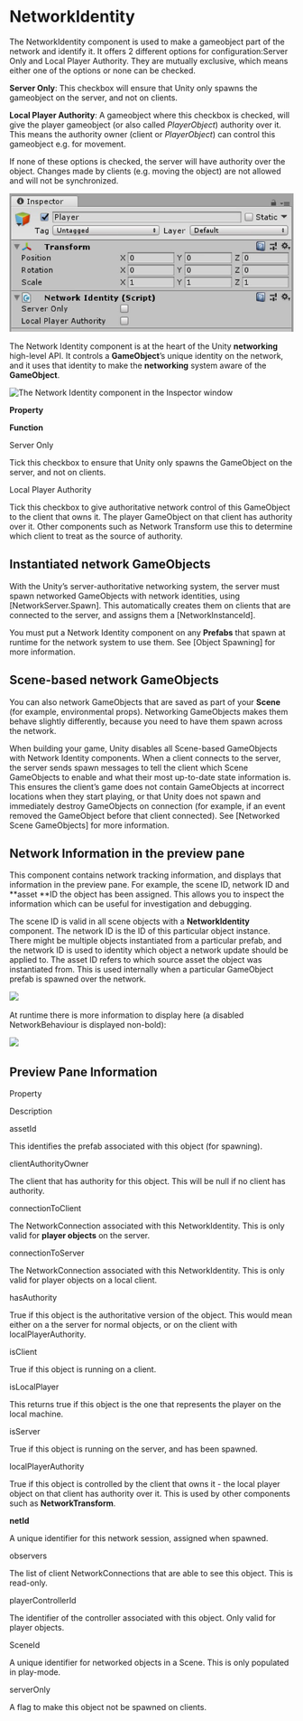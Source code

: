 # NetworkIdentity

The NetworkIdentity component is used to make a gameobject part of the network
and identify it. It offers 2 different options for configuration:Server Only and
Local Player Authority. They are mutually exclusive, which means either one of
the options or none can be checked.

**Server Only**: This checkbox will ensure that Unity only spawns the gameobject
on the server, and not on clients.

**Local Player Authority**: A gameobject where this checkbox is checked, will
give the player gameobject (or also called *PlayerObject*) authority over it.
This means the authority owner (client or *PlayerObject*) can control this
gameobject e.g. for movement.

If none of these options is checked, the server will have authority over the
object. Changes made by clients (e.g. moving the object) are not allowed and
will not be synchronized.

![](NetworkIdentity.jpg)

The Network Identity component is at the heart of the Unity **networking**
high-level API. It controls a **GameObject**’s unique identity on the network,
and it uses that identity to make the **networking** system aware of the
**GameObject**.

![The Network Identity component in the Inspector window](https://docs.unity3d.com/uploads/Main/NetworkIdentityScreenshot.png)

**Property**

**Function**

Server Only

Tick this checkbox to ensure that Unity only spawns the GameObject on the
server, and not on clients.

Local Player Authority

Tick this checkbox to give authoritative network control of this GameObject to
the client that owns it. The player GameObject on that client has authority over
it. Other components such as Network Transform use this to determine which
client to treat as the source of authority.

## Instantiated network GameObjects

With the Unity’s server-authoritative networking system, the server must spawn
networked GameObjects with network identities, using
[NetworkServer.Spawn].
This automatically creates them on clients that are connected to the server, and
assigns them a
[NetworkInstanceId].

You must put a Network Identity component on any **Prefabs** that spawn at
runtime for the network system to use them. See [Object
Spawning] for more
information.

## Scene-based network GameObjects

You can also network GameObjects that are saved as part of your **Scene** (for
example, environmental props). Networking GameObjects makes them behave slightly
differently, because you need to have them spawn across the network.

When building your game, Unity disables all Scene-based GameObjects with Network
Identity components. When a client connects to the server, the server sends
spawn messages to tell the client which Scene GameObjects to enable and what
their most up-to-date state information is. This ensures the client’s game does
not contain GameObjects at incorrect locations when they start playing, or that
Unity does not spawn and immediately destroy GameObjects on connection (for
example, if an event removed the GameObject before that client connected). See
[Networked Scene
GameObjects] for more
information.

## Network Information in the preview pane

This component contains network tracking information, and displays that
information in the preview pane. For example, the scene ID, network ID and
**asset **ID the object has been assigned. This allows you to inspect the
information which can be useful for investigation and debugging.

The scene ID is valid in all scene objects with a **NetworkIdentity** component.
The network ID is the ID of this particular object instance. There might be
multiple objects instantiated from a particular prefab, and the network ID is
used to identity which object a network update should be applied to. The asset
ID refers to which source asset the object was instantiated from. This is used
internally when a particular GameObject prefab is spawned over the network.

![](https://docs.unity3d.com/uploads/Main/NetworkIdentityPreview.png)

At runtime there is more information to display here (a disabled
NetworkBehaviour is displayed non-bold):

![](https://docs.unity3d.com/uploads/Main/NetworkIdentityPreviewRuntime.png)

## Preview Pane Information

Property

Description

assetId

This identifies the prefab associated with this object (for spawning).

clientAuthorityOwner

The client that has authority for this object. This will be null if no client
has authority.

connectionToClient

The NetworkConnection associated with this NetworkIdentity. This is only valid
for **player objects** on the server.

connectionToServer

The NetworkConnection associated with this NetworkIdentity. This is only valid
for player objects on a local client.

hasAuthority

True if this object is the authoritative version of the object. This would mean
either on a the server for normal objects, or on the client with
localPlayerAuthority.

isClient

True if this object is running on a client.

isLocalPlayer

This returns true if this object is the one that represents the player on the
local machine.

isServer

True if this object is running on the server, and has been spawned.

localPlayerAuthority

True if this object is controlled by the client that owns it - the local player
object on that client has authority over it. This is used by other components
such as **NetworkTransform**.

**netId**

A unique identifier for this network session, assigned when spawned.

observers

The list of client NetworkConnections that are able to see this object. This is
read-only.

playerControllerId

The identifier of the controller associated with this object. Only valid for
player objects.

SceneId

A unique identifier for networked objects in a Scene. This is only populated in
play-mode.

serverOnly

A flag to make this object not be spawned on clients.

 
